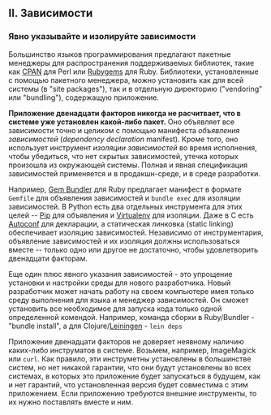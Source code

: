 ## II. Зависимости
### Явно указывайте и изолируйте зависимости

Большинство языков программирования предлагают пакетные менеджеры для распространения поддерживаемых
библиотек, такие как [CPAN](http://www.cpan.org/) для Perl или [Rubygems](http://rubygems.org/)
для Ruby. Библиотеки, установленные с помощью пакетного менеджера, можно установить как для
всей системы (в "site packages"), так и в отдельную директорию ("vendoring" или "bundling"),
содержащую приложение.

**Приложение двенадцати факторов никогда не расчитвает, что в системе уже установлен
какой-либо пакет.** Оно объявляет все зависимости точно и целиком с помощью манифеста
*объявления зависимостей* (*dependency declaration* manifest). Кроме того, оно использует инструмент
*изоляции зависимостей* во время исполнения, чтобы убедиться, что нет скрытых зависимостей, утечка
которых произошла из окружающей системы. Полная и явная спецификация зависимостей применяется и в
продакшн-среде, и в среде разработки.

Например, [Gem Bundler](http://gembundler.com/) для Ruby предлагает манифест в формате `Gemfile`
для объявления зависимостей и `bundle exec` для изоляции зависимостей. В Python есть два отдельных
инструмента для этих целей -- [Pip](http://www.pip-installer.org/en/latest/) для объявления и
[Virtualenv](http://www.virtualenv.org/en/latest/) для изоляции. Даже в C есть
[Autoconf](http://www.gnu.org/s/autoconf/) для декларации, а статическая линковка (static linking)
обеспечивает изоляцию зависимостей. Независимо от инструментария, объявление зависимостей и их изоляция
должны использоваться вместе -- только одно или другое не достаточно, чтобы удовлетворить двенадцати
факторам.

Еще один плюс явного указания зависимостей - это упрощение установки и настройки среды для
нового разработчика. Новый разработчик может начать работу на своем компьютере имея только среду выполнения
для языка и менеджер зависимостей. Он сможет установить все необходимое для запуска кода только одной
определенной комендой. Например, команда сборки в Ruby/Bundler - "bundle install", а для
Clojure/[Leiningen](https://github.com/technomancy/leiningen#readme) - `lein deps`

Приложение двенадцати факторов не доверяет неявному наличию каких-либо инструматов в системе. Возьмем,
например, ImageMagick или `curl`. Как правило, эти инструметны установлены в большинстве систем, но нет
никакой гарантии, что они будут установлены во всех системах, в которых это приложение будет запускаться в
будущем, как и нет гарантий, что установленная версия будет совместима с этим приложением. Если приложению
требуются внешние инструменты, то их нужно поставлять вместе и ним.
